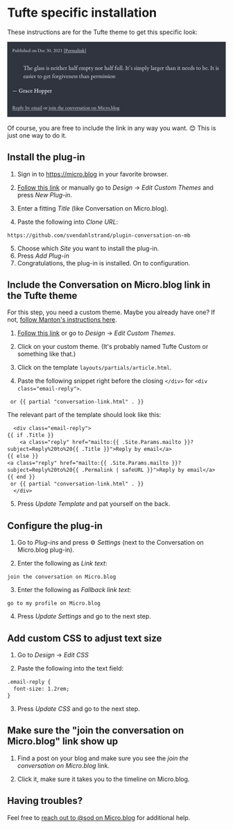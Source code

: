 # Tufte specific installation

These instructions are for the Tufte theme to get this specific look:

![](./tufte-screenshot.png)

Of course, you are free to include the link in any way you want. 😊 This is just one way to do it.

## Install the plug-in

1. Sign in to https://micro.blog in your favorite browser.

2. [Follow this link](https://micro.blog/account/themes/new?plugin=1) or manually go to *Design* → *Edit Custom Themes* and press *New Plug-in*.
3. Enter a fitting *Title* (like Conversation on Micro.blog).
4. Paste the following into *Clone URL*:
```
https://github.com/svendahlstrand/plugin-conversation-on-mb
```
5. Choose which *Site* you want to install the plug-in.
6. Press *Add Plug-in*
7. Congratulations, the plug-in is installed. On to configuration.

## Include the Conversation on Micro.blog link in the Tufte theme

For this step, you need a custom theme. Maybe you already have one? If not, [follow Manton's instructions here](https://help.micro.blog/t/custom-themes/59).

1. [Follow this link](https://micro.blog/account/themes) or go to *Design* → *Edit Custom Themes*.

2. Click on your custom theme. (It's probably named Tufte Custom or something like that.)

3. Click on the template `layouts/partials/article.html`.

4. Paste the following snippet right before the closing `</div>` for `<div class="email-reply">`.
```
 or {{ partial "conversation-link.html" . }}
```
The relevant part of the template should look like this:
```
  <div class="email-reply">
{{ if .Title }}
    <a class="reply" href="mailto:{{ .Site.Params.mailto }}?subject=Reply%20to%20{{ .Title }}">Reply by email</a>
{{ else }}
<a class="reply" href="mailto:{{ .Site.Params.mailto }}?subject=Reply%20to%20{{ .Permalink | safeURL }}">Reply by email</a>
{{ end }}
 or {{ partial "conversation-link.html" . }}
  </div>
```

5. Press *Update Template* and pat yourself on the back.

## Configure the plug-in

1. Go to *Plug-ins* and press ⚙️ *Settings* (next to the Conversation on Micro.blog plug-in).

2. Enter the following as *Link text*:
```
join the conversation on Micro.blog
```

3. Enter the following as *Fallback link text*:
```
go to my profile on Micro.blog
```

4. Press *Update Settings* and go to the next step.

## Add custom CSS to adjust text size

1. Go to *Design* → *Edit CSS*

2. Paste the following into the text field:
```
.email-reply {
  font-size: 1.2rem;
}
```

3. Press *Update CSS* and go to the next step.

## Make sure the "join the conversation on Micro.blog" link show up

1. Find a post on your blog and make sure you see the *join the conversation on Micro.blog* link.

2. Click it, make sure it takes you to the timeline on Micro.blog.

## Having troubles?

Feel free to [reach out to @sod on Micro.blog](https://micro.blog/sod) for additional help.
